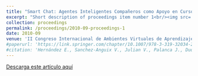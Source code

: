 ```yaml
---
title: "Smart Chat: Agentes Inteligentes Compañeros como Apoyo en Cursos Virtuales "
excerpt: "Short description of proceedings item number 1<br/><img src='/images/500x300.png'>"
collection: proceedings
permalink: /proceedings/2010-09-proceedings-1
date: 2010-09
venue: 'II Congreso Internacional de Ambientes Virtuales de Aprendizaje Adaptativos y Accesibles, CAVA 2010'
#paperurl: 'https://link.springer.com/chapter/10.1007/978-3-319-32034-2_13'
#citation: 'Hernández E., Sanchez-Anguix V., Julian V., Palanca J., Duque N. (2016) Rainfall Prediction: A Deep Learning Approach. In: Martínez-Álvarez F., Troncoso A., Quintián H., Corchado E. (eds) Hybrid Artificial Intelligent Systems. HAIS 2016. Lecture Notes in Computer Science, vol 9648. Springer, Cham. https://doi.org/10.1007/978-3-319-32034-2_13'
---
```



<a href ="https://ejhernandezl.github.io/files/AE01_CAVA2010.pdf" target="_blank">Descarga este artículo aquí</a>
